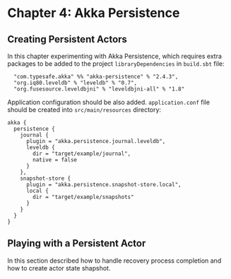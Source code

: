 # Chapter 4: Akka Persistence
## Creating Persistent Actors

In this chapter experimenting with Akka Persistence, which requires extra packages to be added to the project `libraryDependencies` in `build.sbt` file:

	  "com.typesafe.akka" %% "akka-persistence" % "2.4.3",
	  "org.iq80.leveldb" % "leveldb" % "0.7",
	  "org.fusesource.leveldbjni" % "leveldbjni-all" % "1.8"
	  
Application configuration should be also added. `application.conf` file should be created into `src/main/resources` directory:

	akka {
	  persistence {
	    journal {
	      plugin = "akka.persistence.journal.leveldb",
	      leveldb {
	        dir = "target/example/journal",
	        native = false
	      }
	    },
	    snapshot-store {
	      plugin = "akka.persistence.snapshot-store.local",
	      local {
	        dir = "target/example/snapshots"
	      }
	    }
	  }
	}

## Playing with a Persistent Actor
In this section described how to handle recovery process completion and how to create actor state shapshot.